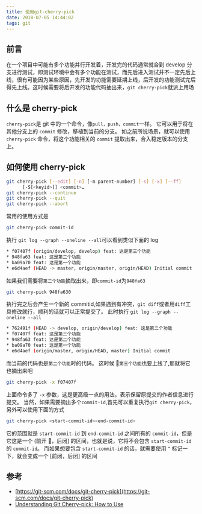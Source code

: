```yaml
---
title: 使用git-cherry-pick
date: 2018-07-05 14:44:02
tags: git
---
```


## 前言

在一个项目中可能有多个功能并行开发着，开发完的代码通常就合到 develop 分支进行测试，即测试环境中会有多个功能在测试，而先后进入测试并不一定先后上线，很有可能因为某些原因，先开发的功能需要延期上线，后开发的功能测试完后得先上线。这时候需要将后开发的功能代码抽出来，`git cherry-pick`就派上用场

  <!-- more -->

## 什么是 cherry-pick

`cherry-pick`是 git 中的一个命令，像`pull，push，commit`一样。
它可以用于将在其他分支上的 `commit` 修改，移植到当前的分支。
如之前所说场景，就可以使用 `cherry-pick` 命令，将这个功能相关的 `commit` 提取出来，合入稳定版本的分支上。

## 如何使用 cherry-pick

```bash
git cherry-pick [--edit] [-n] [-m parent-number] [-s] [-x] [--ff]
      [-S[<keyid>]] <commit>…​
git cherry-pick --continue
git cherry-pick --quit
git cherry-pick --abort
```

常用的使用方式是

```bash
git cherry-pick commit-id
```

执行 `git log --graph --oneline --all`可以看到类似下面的 log

```bash
* f07407f (origin/develop, develop) feat: 这是第三个功能
* 948fa63 feat: 这是第二个功能
* ba09a70 feat: 这是第一个功能
* e6d4aef (HEAD -> master, origin/master, origin/HEAD) Initial commit
```

如果我们需要将`第二个功能`摘取出来，即`commit-id`为`948fa63`

```bash
git cherry-pick 948fa630
```

执行完之后会产生一个新的 commitid,如果遇到有冲突，`git diff`或者用`diff`工具修改就行，顺利的话就可以正常提交了。
此时执行 `git log --graph --oneline --all`

```bash
* 762491f (HEAD -> develop, origin/develop) feat: 这是第二个功能
* f07407f feat: 这是第三个功能
* 948fa63 feat: 这是第二个功能
* ba09a70 feat: 这是第一个功能
* e6d4aef (origin/master, origin/HEAD, master) Initial commit
```

而当前的代码也是`第二个功能`时的代码。
这时候 `第三个功能`也要上线了,那就将它也摘出来吧

```bash
git cherry-pick -x f07407f
```

上面命令多了 `-x` 参数，这是更高级一点的用法，表示保留原提交的作者信息进行提交。
当然，如果需要摘出多个`commit-id`,首先可以重复执行`git cherry-pick`，另外可以使用下面的方式

```bash
git cherry-pick <start-commit-id><end-commit-id>
```

它的范围就是 `start-commit-id` 到 `end-commit-id` 之间所有的 `commit-id`，但是它这是一个 (前开 ，后闭] 的区间，也就是说，它将不会包含 `start-commit-id` 的 `commit-id`。
而如果想要包含 `start-commit-id` 的话，就需要使用 `^` 标记一下，就会变成一个 [前闭，后闭] 的区间

## 参考

- [https://git-scm.com/docs/git-cherry-pick](https://git-scm.com/docs/git-cherry-pick)
- [Understanding Git Cherry-pick: How to Use](https://www.codementor.io/olatundegaruba/how-to-git-cherry-pick-dyrp9pnmc)
